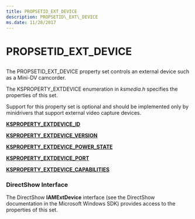 ```yaml
---
title: PROPSETID_EXT_DEVICE
description: PROPSETID\_EXT\_DEVICE
ms.date: 11/28/2017
---
```


# PROPSETID\_EXT\_DEVICE


## <span id="ddk_propsetid_ext_device_ks"></span><span id="DDK_PROPSETID_EXT_DEVICE_KS"></span>


The PROPSETID\_EXT\_DEVICE property set controls an external device such as a Mini-DV camcorder.

The KSPROPERTY\_EXTDEVICE enumeration in *ksmedia.h* specifies the properties of this set.

Support for this property set is optional and should be implemented only by minidrivers that support external video capture devices.

[**KSPROPERTY\_EXTDEVICE\_ID**](ksproperty-extdevice-id.md)

[**KSPROPERTY\_EXTDEVICE\_VERSION**](ksproperty-extdevice-version.md)

[**KSPROPERTY\_EXTDEVICE\_POWER\_STATE**](ksproperty-extdevice-power-state.md)

[**KSPROPERTY\_EXTDEVICE\_PORT**](ksproperty-extdevice-port.md)

[**KSPROPERTY\_EXTDEVICE\_CAPABILITIES**](ksproperty-extdevice-capabilities.md)

### <span id="directshow_interface"></span><span id="DIRECTSHOW_INTERFACE"></span>DirectShow Interface

The DirectShow **IAMExtDevice** interface (see the DirectShow documentation in the Microsoft Windows SDK) provides access to the properties of this set.

 

 





